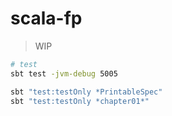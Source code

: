 # scala-fp

>  WIP

```bash
# test
sbt test -jvm-debug 5005

sbt "test:testOnly *PrintableSpec"
sbt "test:testOnly *chapter01*"
```

<!--

```bash
sbt "show discoveredMainClasses"

# run
sbt "runMain com.github.niqdev.MainIO"
sbt "runMain com.github.niqdev.MainState"
sbt "runMain com.github.niqdev.MainStateT"
sbt "runMain com.github.niqdev.MainStateTLoop"
```

-->
